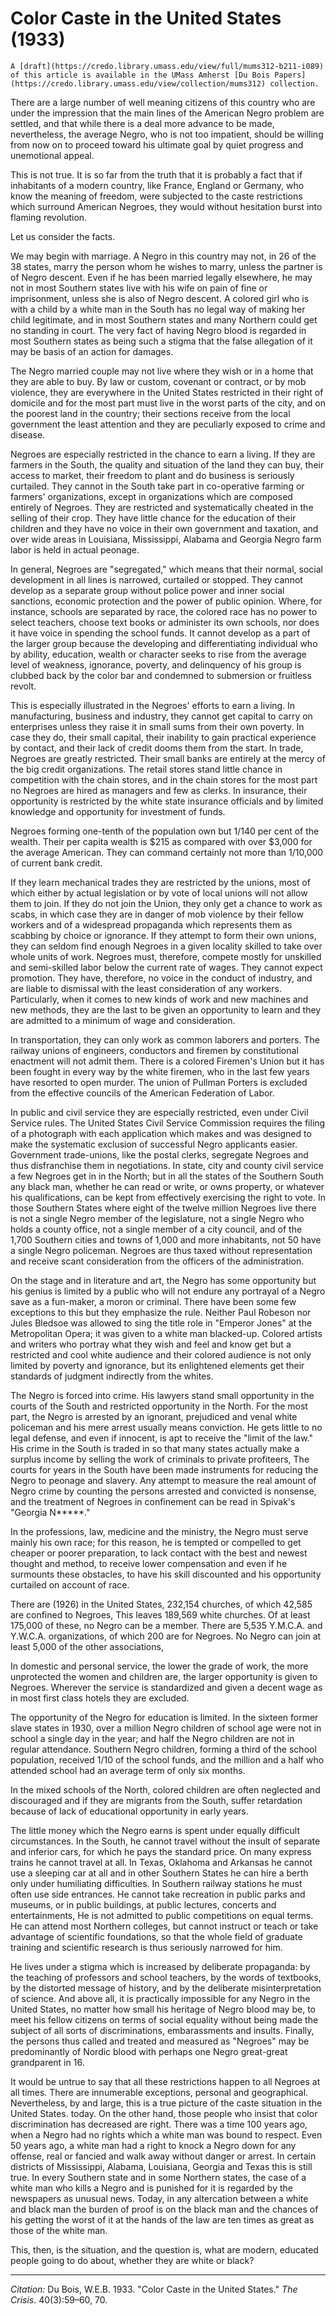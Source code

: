 <!--
title:   Color Caste in the United States
author:  Du Bois, W.E.B.
journal: The Crisis
year:    1933
volume:  40
issue:   3
pages:   59-60, 70
-->
# Color Caste in the United States (1933)

```{margin}
A [draft](https://credo.library.umass.edu/view/full/mums312-b211-i089) of this article is available in the UMass Amherst [Du Bois Papers](https://credo.library.umass.edu/view/collection/mums312) collection. 

```
There are a large number of well meaning citizens of this country who are under the impression that the main lines of the American Negro problem are settled, and that while there is a deal more advance to be made, nevertheless, the average Negro, who is not too impatient, should be willing from now on to proceed toward his ultimate goal by quiet progress and unemotional appeal.

This is not true. It is so far from the truth that it is probably a fact that if inhabitants of a modern country, like France, England or Germany, who know the meaning of freedom, were subjected to the caste restrictions which surround American Negroes, they would without hesitation burst into flaming revolution.

Let us consider the facts.

We may begin with marriage. A Negro in this country may not, in 26 of the 38 states, marry the person whom he wishes to marry, unless the partner is of Negro descent. Even if he has been married legally elsewhere, he may not in most Southern states live with his wife on pain of fine or imprisonment, unless she is also of Negro descent. A colored girl who is with a child by a white man in the South has no legal way of making her child legitimate, and in most Southern states and many Northern could get no standing in court. The very fact of having Negro blood is regarded in most Southern states as being such a stigma that the false allegation of it may be basis of an action for damages.

The Negro married couple may not live where they wish or in a home that they are able to buy. By law or custom, covenant or contract, or by mob violence, they are everywhere in the United States restricted in their right of domicile and for the most part must live in the worst parts of the city, and on the poorest land in the country; their sections receive from the local government the least attention and they are peculiarly exposed to crime and disease.

Negroes are especially restricted in the chance to earn a living. If they are farmers in the South, the quality and situation of the land they can buy, their access to market, their freedom to plant and do business is seriously curtailed. They cannot in the South take part in co-operative farming or farmers' organizations, except in organizations which are composed entirely of Negroes. They are restricted and systematically cheated in the selling of their crop. They have little chance for the education of their children and they have no voice in their own government and taxation, and over wide areas in Louisiana, Mississippi, Alabama and Georgia Negro farm labor is held in actual peonage.

In general, Negroes are "segregated," which means that their normal, social development in all lines is narrowed, curtailed or stopped. They cannot develop as a separate group without police power and inner social sanctions, economic protection and the power of public opinion. Where, for instance, schools are separated by race, the colored race has no power to select teachers,  choose text books or administer its own schools, nor does it have voice in spending the school funds. It cannot develop as a part of the larger group because the developing and differentiating individual who by ability, education, wealth or character seeks to rise from the average level of weakness, ignorance, poverty, and delinquency of his group is clubbed back by the color bar and condemned to submersion or fruitless revolt.

This is especially illustrated in the Negroes' efforts to earn a living. In manufacturing, business and industry, they cannot get capital to carry on enterprises unless they raise it in small sums from their own poverty. In case they do, their small capital, their inability to gain practical experience by contact, and their lack of credit dooms them from the start. In trade, Negroes are greatly restricted. Their small banks are entirely at the mercy of the big credit organizations. The retail stores stand little chance in competition with the chain stores, and in the chain stores for the most part no Negroes are hired as managers and few as clerks. In insurance, their opportunity is restricted by the white state insurance officials and by limited knowledge and opportunity for investment of funds.

Negroes forming one-tenth of the population own but 1/140 per cent of the wealth. Their per capita wealth is $215 as compared with over $3,000 for the average American. They can command certainly not more than 1/10,000 of current bank credit.

If they learn mechanical trades they are restricted by the unions, most of which either by actual legislation or by vote of local unions will not allow them to join. If they do not join the Union, they only get a chance to work as scabs, in which case they are in danger of mob violence by their fellow workers and of a widespread propaganda which represents them as scabbing by choice or ignorance. If they attempt to form their own unions, they can seldom find enough Negroes in a given locality skilled to take over whole units of work. Negroes must, therefore, compete mostly for unskilled and semi-skilled labor below the current rate of wages. They cannot expect promotion. They have, therefore, no voice in the conduct of industry, and are liable to dismissal with the least consideration of any workers. Particularly, when it comes to new kinds of work and new machines and new methods, they are the last to be given an opportunity to learn and they are admitted to a minimum of wage and consideration.

In transportation, they can only work as common laborers and porters. The railway unions of engineers, conductors and firemen by constitutional enactment will not admit them. There is a colored Firemen's Union but it has been fought in every way by the white firemen, who in the last few years have resorted to open murder. The union of Pullman Porters is excluded from the effective councils of the American Federation of Labor.

In public and civil service they are especially restricted, even under Civil Service rules. The United States Civil Service Commission requires the filing of a photograph with each application which makes and was designed to make the systematic exclusion of successful Negro applicants easier. Government trade-unions, like the postal clerks, segregate Negroes and thus disfranchise them in negotiations. In state, city and county civil service a few Negroes get in in the North; but in all the states of the Southern South any black man, whether he can read or write, or owns property, or whatever his qualifications, can be kept from effectively exercising the right to vote. In those Southern States where eight of the twelve million Negroes live there is not a single Negro member of the legislature, not a single Negro who holds a county office, not a single member of a city council, and of the 1,700 Southern cities and towns of 1,000 and more inhabitants, not 50 have a single Negro policeman. Negroes are thus taxed without representation and receive scant consideration from the officers of the administration.

 On the stage and in literature and art, the Negro has some opportunity but his genius is limited by a public who will not endure any portrayal of a Negro save as a fun-maker, a moron or criminal. There have been some few exceptions to this but they emphasize the rule. Neither Paul Robeson nor Jules Bledsoe was allowed to sing the title role in "Emperor Jones" at the Metropolitan Opera; it was given to a white man blacked-up. Colored artists and writers who portray what they wish and feel and know get but a restricted and cool white audience and their colored audience is not only limited by poverty and ignorance, but its enlightened elements get their standards of judgment indirectly from the whites.

The Negro is forced into crime. His lawyers stand small opportunity in the courts of the South and restricted opportunity in the North. For the most part, the Negro is arrested by an ignorant, prejudiced and venal white policeman and his mere arrest usually means conviction. He gets little to no legal defense, and even if innocent, is apt to receive the "limit of the law." His crime in the South is traded in so that many states actually make a surplus income by selling the work of criminals to private profiteers, The courts for years in the South have been made instruments for reducing the Negro to peonage and slavery. Any attempt to measure the real amount of Negro crime by counting the persons arrested and convicted is nonsense, and the treatment of Negroes in confinement can be read in Spivak's "Georgia N*****."

In the professions, law, medicine and the ministry, the Negro must serve mainly his own race; for this reason, he is tempted or compelled to get cheaper or poorer preparation, to lack contact with the best and newest thought and method, to receive lower compensation and even if he surmounts these obstacles, to have his skill discounted and his opportunity curtailed on account of race.

There are (1926) in the United States, 232,154 churches, of which 42,585 are confined to Negroes, This leaves 189,569 white churches. Of at least 175,000 of these, no Negro can be a member. There are 5,535 Y.M.C.A. and Y.W.C.A. organizations, of which 200 are for Negroes. No Negro can join at least 5,000 of the other associations,

 In domestic and personal service, the lower the grade of work, the more unprotected the women and children are, the larger opportunity is given to Negroes. Wherever the service is standardized and given a decent wage as in most first class hotels they are excluded.

 The opportunity of the Negro for education is limited. In the sixteen former slave states in 1930, over a million Negro children of school age were not in school a single day in the year; and half the Negro children are not in regular attendance. Southern Negro children, forming a third of the school population, received 1/10 of the school funds, and the million and a half who attended school had an average term of only six months.

In the mixed schools of the North, colored children are often neglected and discouraged and if they are migrants from the South, suffer retardation because of lack of educational opportunity in early years.

The little money which the Negro earns is spent under equally difficult circumstances. In the South, he cannot travel without the insult of separate and inferior cars, for which he pays the standard price. On many express trains he cannot travel at all. In Texas, Oklahoma and Arkansas he cannot use a sleeping car at all and in other Southern States he can hire a berth only under humiliating difficulties. In Southern railway stations he must often use side entrances. He cannot take recreation in public parks and museums, or in public buildings, at public lectures, concerts and entertainments, He is not admitted to public competitions on equal terms. He can attend most Northern colleges, but cannot instruct or teach or take advantage of scientific foundations, so that the whole field of graduate training and scientific research is thus seriously narrowed for him.

He lives under a stigma which is increased by deliberate propaganda: by the teaching of professors and school teachers, by the words of textbooks, by the distorted message of history, and by the deliberate misinterpretation of science. And above all, it is practically impossible for any Negro in the United States, no matter how small his heritage of Negro blood may be, to meet his fellow citizens on terms of social equality without being made the subject of all sorts of discriminations, embarassments and insults. Finally, the persons thus called and treated and measured as "Negroes" may be predominantly of Nordic blood with perhaps one Negro great-great grandparent in 16.

It would be untrue to say that all these restrictions happen to all Negroes at all times. There are innumerable exceptions, personal and geographical. Nevertheless, by and large, this is a true picture of the caste situation in the United States. today. On the other hand, those people who insist that color discrimination has decreased are right. There was a time 100 years ago, when a Negro had no rights which a white man was bound to respect. Even 50 years ago, a white man had a right to knock a Negro down for any offense, real or fancied and walk away without danger or arrest. In certain districts of Mississippi, Alabama, Louisiana, Georgia and Texas this is still true. In every Southern state and in some Northern states, the case of a white man who kills a Negro and is punished for it is regarded by the newspapers as unusual news. Today, in any altercation between a white and black man the burden of proof is on the black man and the chances of his getting the worst of it at the hands of the law are ten times as great as those of the white man.

This, then, is the situation, and the question is, what are modern, educated people going to do about, whether they are white or black?

_________________
*Citation:* Du Bois, W.E.B. 1933. "Color Caste in the United States." *The Crisis*. 40(3):59&ndash;60, 70.